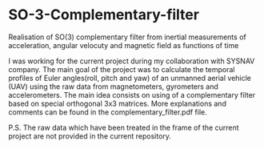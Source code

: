 # SO-3-Complementary-filter
Realisation of SO(3) complementary filter from inertial measurements of acceleration, angular velocuty and magnetic field as functions of time

I was working for the current project during my collaboration with SYSNAV company. The main goal of the project was to calculate the temporal profiles of Euler angles(roll, pitch and yaw) of an unmanned aerial vehicle (UAV) using the raw data from magnetometers, gyrometers and accelerometers. The main idea consists on using of a complementary filter based on special orthogonal 3x3 matrices. More explanations and comments can be found in the complementary_filter.pdf file.

P.S. The raw data which have been treated in the frame of the current project are not provided in the current repository.
